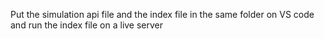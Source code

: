 Put the simulation api file and the index file in the same folder on VS code and run the index file on a live server
